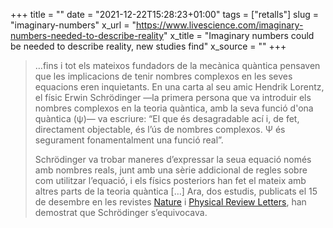 +++
title = ""
date = "2021-12-22T15:28:23+01:00"
tags = ["retalls"]
slug = "imaginary-numbers"
x_url = "https://www.livescience.com/imaginary-numbers-needed-to-describe-reality"
x_title = "Imaginary numbers could be needed to describe reality, new studies find"
x_source = ""
+++


> …fins i tot els mateixos fundadors de la mecànica quàntica pensaven que les implicacions de tenir nombres complexos en les seves equacions eren inquietants. En una carta al seu amic Hendrik Lorentz, el físic Erwin Schrödinger —la primera persona que va introduir els nombres complexos en la teoria quàntica, amb la seva funció d'ona quàntica (ψ)— va escriure: “El que és desagradable ací i, de fet, directament objectable, és l’ús de nombres complexos. Ψ és segurament fonamentalment una funció real”.
> 
> Schrödinger va trobar maneres d’expressar la seua equació només amb nombres reals, junt amb una sèrie addicional de regles sobre com utilitzar l’equació, i els físics posteriors han fet el mateix amb altres parts de la teoria quàntica […] Ara, dos estudis, publicats el 15 de desembre en les revistes [Nature](https://www.nature.com/articles/s41586-021-04160-4) i [Physical Review Letters](https://journals.aps.org/prl/accepted/0907bY08X531687d3971977071a6d5f742cb036ed), han demostrat que Schrödinger s’equivocava.
